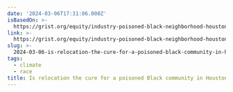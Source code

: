 ```yaml
---
date: '2024-03-06T17:31:06.000Z'
isBasedOn: >-
  https://grist.org/equity/industry-poisoned-black-neighborhood-houston-is-buyout-solution/
link: >-
  https://grist.org/equity/industry-poisoned-black-neighborhood-houston-is-buyout-solution/
slug: >-
  2024-03-06-is-relocation-the-cure-for-a-poisoned-black-community-in-houston-or-grist
tags:
  - climate
  - race
title: Is relocation the cure for a poisoned Black community in Houston? | Grist
---
```


